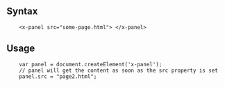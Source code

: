 
## Syntax



```
	<x-panel src="some-page.html"> </x-panel>
```

## Usage

```
	var panel = document.createElement('x-panel');
	// panel will get the content as soon as the src property is set
	panel.src = "page2.html";  

```


